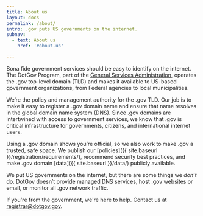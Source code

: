 ```yaml
---
title: About us
layout: docs
permalink: /about/
intro: .gov puts US governments on the internet.
subnav:
  - text: About us
    href: '#about-us'

---
```

Bona fide government services should be easy to identify on the internet. The DotGov Program, part of the [General Services Administration](https://www.gsa.gov/), operates the .gov top-level domain (TLD) and makes it available to US-based government organizations, from Federal agencies to local municipalities.

We’re the policy and management authority for the .gov TLD. Our job is to make it easy to register a .gov domain name and ensure that name resolves in the global domain name system (DNS). Since .gov domains are intertwined with access to government services, we know that .gov is critical infrastructure for governments, citizens, and international internet users.

Using a .gov domain shows you’re official, so we also work to make .gov a trusted, safe space. We publish our [policies]({{ site.baseurl }}/registration/requirements/), recommend security best practices, and make .gov domain [data]({{ site.baseurl }}/data/) publicly available.

We put US governments on the internet, but there are some things we *don’t* do. DotGov doesn’t provide managed DNS services, host .gov websites or email, or monitor all .gov network traffic.

If you're from the government, we're here to help. Contact us at <registrar@dotgov.gov>.
